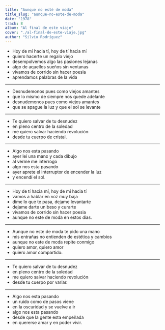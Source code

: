 ```yaml
---
title: "Aunque no esté de moda"
title_slug: "aunque-no-este-de-moda"
date: "1978"
track: 8
album: "Al final de este viaje"
cover: "./al-final-de-este-viaje.jpg"
author: "Silvio Rodríguez"
---
```


- Hoy de mí hacia tí, hoy de tí hacia mí
- quiero hacerte un regalo viejo
- desempolvemos algo las pasiones lejanas
- algo de aquellos sueños sin ventanas
- vivamos de corrido sin hacer poesia
- aprendamos palabras de la vida

---

- Desnudemonos pues como viejos amantes
- que lo mismo de siempre nos quede adelante
- desnudemonos pues como viejos amantes
- que se apague la luz y que el sol se levante

---

- Te quiero salvar de tu desnudez
- en pleno centro de la soledad
- me quiero salvar haciendo revolución
- desde tu cuerpo de cristal.

---

- Algo nos esta pasando
- ayer leí una mano y cada dibujo
- al verme me interrogo
- algo nos esta pasando
- ayer aprete el interruptor de encender la luz
- y encendí el sol.

---

- Hoy de tí hacia mí, hoy de mí hacia tí
- vamos a hablar en voz muy baja
- dime lo que te pasa, dejame levantarte
- dejame darte un beso y curarte
- vivamos de corrido sin hacer poesia
- aunque no este de moda en estos dias.

---

- Aunque no este de moda te pido una mano
- mis entrañas no entienden de estética y cambios
- aunque no este de moda repite conmigo
- quiero amor, quiero amor
- quiero amor compartido.

---

- Te quiero salvar de tu desnudez
- en pleno centro de la soledad
- me quiero salvar haciendo revolución
- desde tu cuerpo por variar.

---

- Algo nos esta pasando
- un ruido como de pasos viene
- en la oscuridad y se vuelve a ir
- algo nos esta pasando
- desde que la gente esta empeñada
- en quererse amar y en poder vivir.
